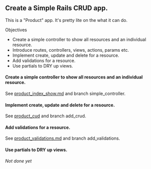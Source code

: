 ## Create a Simple Rails CRUD app.

This is a "Product" app. It's pretty lite on the what it can do.


Objectives    
* Create a simple controller to show all resources and an individual resource.  
* Introduce routes, controllers, views, actions, params etc.  
* Implement create, update and delete for a resource.  
* Add validations for a resource.  
* Use partials to DRY up views.


#### Create a simple controller to show all resources and an individual resource.  

See [product_index_show.md](product_index_show.md) and branch simple_controller.


#### Implement create, update and delete for a resource.

See [product_cud](product_cud.md) and branch add_crud.  


#### Add validations for a resource.

See [product_validations.md](product_validations.md) and branch add_validations.  

#### Use partials to DRY up views.

_Not done yet_





